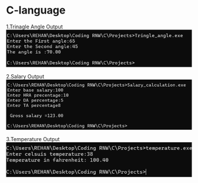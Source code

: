 # C-language

1.Trinagle Angle Output <br>
<img src="images/triangle.png" alt="triangle_image">

2.Salary Output <br>
<img src="images/salary.png" alt="salary_image">

3.Temperature Output <br>
<img src="images/temperature.png" alt="temperature_image">

